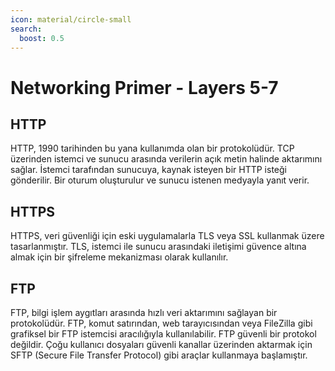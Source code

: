 ```yaml
---
icon: material/circle-small
search:
  boost: 0.5
---
```


# Networking Primer - Layers 5-7

## HTTP

HTTP, 1990 tarihinden bu yana kullanımda olan bir protokolüdür. TCP üzerinden istemci ve sunucu arasında verilerin açık metin halinde aktarımını sağlar. İstemci tarafından sunucuya, kaynak isteyen bir HTTP isteği gönderilir. Bir oturum oluşturulur ve sunucu istenen medyayla yanıt verir.

## HTTPS

HTTPS, veri güvenliği için eski uygulamalarla TLS veya SSL kullanmak üzere tasarlanmıştır. TLS, istemci ile sunucu arasındaki iletişimi güvence altına almak için bir şifreleme mekanizması olarak kullanılır.

## FTP

FTP, bilgi işlem aygıtları arasında hızlı veri aktarımını sağlayan bir protokolüdür. FTP, komut satırından, web tarayıcısından veya FileZilla gibi grafiksel bir FTP istemcisi aracılığıyla kullanılabilir. FTP güvenli bir protokol değildir. Çoğu kullanıcı dosyaları güvenli kanallar üzerinden aktarmak için SFTP (Secure File Transfer Protocol) gibi araçlar kullanmaya başlamıştır.
